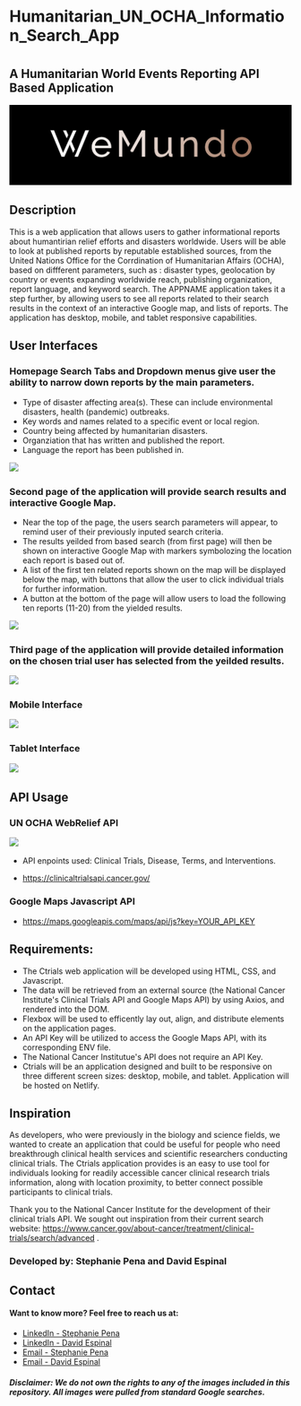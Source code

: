 # Humanitarian_UN_OCHA_Information_Search_App

# 
## A Humanitarian World Events Reporting API Based Application

![](./WeMundoBanner.png)

## Description

This is a web application that allows users to gather informational reports about humantirian relief efforts and disasters worldwide. Users will be able to look at published reports by reputable established sources, from the United Nations Office for the Corrdination of Humanitarian Affairs (OCHA), based on diffferent parameters, such as : disaster types, geolocation by country or events expanding worldwide reach, publishing organization, report language, and keyword search. The APPNAME application takes it a step further, by allowing users to see all reports related to their search results in the context of an interactive Google map, and lists of reports. The application has desktop, mobile, and tablet responsive capabilities. 


## User Interfaces

### Homepage Search Tabs and Dropdown menus give user the ability to narrow down reports by the main parameters.
- Type of disaster affecting area(s). These can include environmental disasters, health (pandemic) outbreaks. 
- Key words and names related to a specific event or local region.
- Country being affected by humanitarian disasters.
- Organziation that has written and published the report.
- Language the report has been published in. 


![](./cancer_app_Desktop_page_1_correct.png)


### Second page of the application will provide search results and interactive Google Map.
- Near the top of the page, the users search parameters will appear, to remind user of their previously inputed search criteria. 
- The results yeilded from based search (from first page) will then be shown on interactive Google Map with markers symbolozing the location each report is based out of. 
- A list of the first ten related reports shown on the map will be displayed below the map, with buttons that allow the user to click individual trials for further information. 
- A button at the bottom of the page will allow users to load the following ten reports (11-20) from the yielded results. 

![](./cancer_app_Desktop_page_2.png)


### Third page of the application will provide detailed information on the chosen trial user has selected from the yeilded results. 

![](./cancer_app_Desktop_page_3.png)

### Mobile Interface

![](./cancer_app_iPhone8_mobile_correct.png)

### Tablet Interface

![](./cancer_app_tablet_correct.png)

## API Usage

### UN OCHA WebRelief API

![](./NCI_API.png)

- API enpoints used: Clinical Trials, Disease, Terms, and Interventions.

-  https://clinicaltrialsapi.cancer.gov/
  
### Google Maps Javascript API

- https://maps.googleapis.com/maps/api/js?key=YOUR_API_KEY

## Requirements:

- The Ctrials web application will be developed using HTML, CSS, and Javascript.
- The data will be retrieved from an external source (the National Cancer Institute's Clinical Trials API and Google Maps API) by using Axios, and rendered into the DOM. 
- Flexbox will be used to efficently lay out, align, and distribute elements on the application pages. 
- An API Key will be utilized to access the Google Maps API, with its corresponding ENV file. 
- The National Cancer Institutue's API does not require an API Key.
- Ctrials will be an application designed and built to be responsive on three different screen sizes: desktop, mobile, and tablet. Application will be hosted on Netlify.


## Inspiration

As developers, who were previously in the biology and science fields, we wanted to create an application that could be useful for people who need breakthrough clinical health services and scientific researchers conducting clinical trials. The Ctrials application provides is an easy to use tool for individuals looking for readily accessible cancer clinical research trials information, along with location proximity, to better connect possible participants to clinical trials.  

Thank you to the National Cancer Institute for the development of their clinical trials API. We sought out inspiration from their current search website: https://www.cancer.gov/about-cancer/treatment/clinical-trials/search/advanced . 


### Developed by: Stephanie Pena and David Espinal 

## Contact

#### Want to know more? Feel free to reach us at: 

- [LinkedIn - Stephanie Pena](https://www.linkedin.com/in/stephanie-a-pe%C3%B1a-1132bb16a/)
- [LinkedIn - David Espinal](https://www.linkedin.com/in/david-espinal-28b91a1b7/)
- [Email - Stephanie Pena](mailto:stephp23@gmail.com)
- [Email - David Espinal](despinal0425@gmail.com)

##### Disclaimer: We do not own the rights to any of the images included in this repository. All images were pulled from standard Google searches. 
